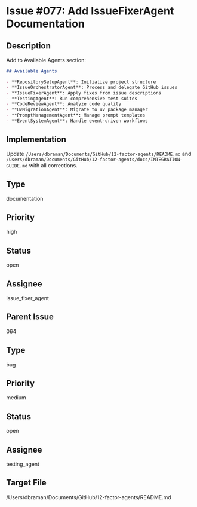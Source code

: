 # Issue #077: Add IssueFixerAgent Documentation

## Description
Add to Available Agents section:
```markdown
## Available Agents

- **RepositorySetupAgent**: Initialize project structure
- **IssueOrchestratorAgent**: Process and delegate GitHub issues  
- **IssueFixerAgent**: Apply fixes from issue descriptions
- **TestingAgent**: Run comprehensive test suites
- **CodeReviewAgent**: Analyze code quality
- **UvMigrationAgent**: Migrate to uv package manager
- **PromptManagementAgent**: Manage prompt templates
- **EventSystemAgent**: Handle event-driven workflows
```

## Implementation
Update `/Users/dbraman/Documents/GitHub/12-factor-agents/README.md` and `/Users/dbraman/Documents/GitHub/12-factor-agents/docs/INTEGRATION-GUIDE.md` with all corrections.

## Type
documentation

## Priority
high

## Status
open

## Assignee
issue_fixer_agent

## Parent Issue
064

## Type
bug

## Priority
medium

## Status
open

## Assignee
testing_agent

## Target File
/Users/dbraman/Documents/GitHub/12-factor-agents/README.md
